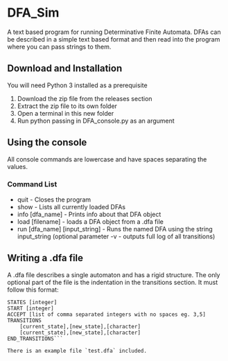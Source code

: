 # DFA_Sim
A text based program for running Determinative Finite Automata. DFAs can be described in a simple text based format and then read into the program where you can pass strings to them.

## Download and Installation
You will need Python 3 installed as a prerequisite
1) Download the zip file from the releases section
2) Extract the zip file to its own folder
3) Open a terminal in this new folder
4) Run python passing in DFA_console.py as an argument

## Using the console
All console commands are lowercase and have spaces separating the values.

### Command List
- quit - Closes the program
- show - Lists all currently loaded DFAs
- info \[dfa_name\] - Prints info about that DFA object
- load \[filename\] - loads a DFA object from a .dfa file
- run \[dfa_name\] \[input_string\] - Runs the named DFA using the string input_string (optional parameter -v - outputs full log of all transitions)

## Writing a .dfa file
A .dfa file describes a single automaton and has a rigid structure. The only optional part of the file is the indentation in the transitions section. It must follow this format:

```ALPHABET [list of comma separated characters with no spaces eg. x,y,z]
STATES [integer]
START [integer]
ACCEPT [list of comma separated integers with no spaces eg. 3,5]
TRANSITIONS
	[current_state],[new_state],[character]
	[current_state],[new_state],[character]
END_TRANSITIONS```

There is an example file `test.dfa` included.